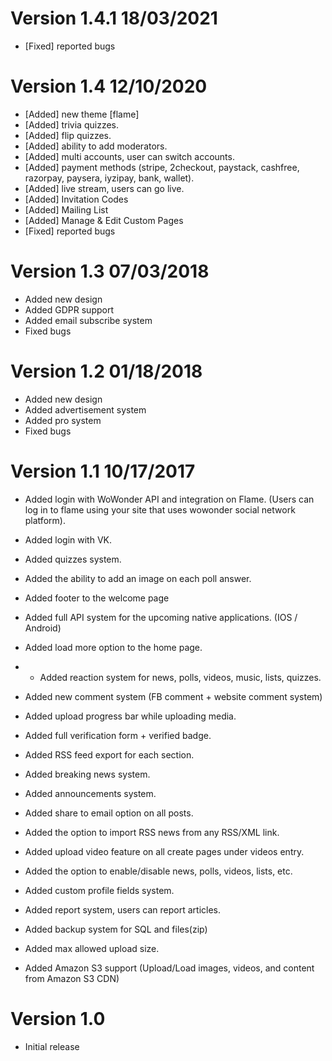 # Version 1.4.1 18/03/2021
 - [Fixed] reported bugs

# Version 1.4 12/10/2020
 - [Added] new theme [flame]
 - [Added] trivia quizzes.
 - [Added] flip quizzes.
 - [Added] ability to add moderators.
 - [Added] multi accounts, user can switch accounts.
 - [Added] payment methods (stripe, 2checkout, paystack, cashfree, razorpay, paysera, iyzipay, bank, wallet).
 - [Added] live stream, users can go live.
 - [Added] Invitation Codes
 - [Added] Mailing List
 - [Added] Manage & Edit Custom Pages
 - [Fixed] reported bugs

# Version 1.3 07/03/2018
 - Added new design
 - Added GDPR support
 - Added email subscribe system
 - Fixed bugs

# Version 1.2 01/18/2018
 - Added new design
 - Added advertisement system
 - Added pro system
 - Fixed bugs

# Version 1.1 10/17/2017
 - Added login with WoWonder API and integration on Flame. (Users can log in to flame using your site that uses wowonder social network platform).
 - Added login with VK.
 - Added quizzes system.
 - Added the ability to add an image on each poll answer.
 - Added footer to the welcome page
 - Added full API system for the upcoming native applications. (IOS / Android)
 - Added load more option to the home page.
 -  - Added reaction system for news, polls, videos, music, lists, quizzes.
 - Added new comment system (FB comment + website comment system)
 - Added upload progress bar while uploading media.
 - Added full verification form + verified badge.
 - Added RSS feed export for each section.
 - Added breaking news system.
 - Added announcements system.
 - Added share to email option on all posts.
 - Added the option to import RSS news from any RSS/XML link.
 - Added upload video feature on all create pages under videos entry.

 - Added the option to enable/disable news, polls, videos, lists, etc.
 - Added custom profile fields system.
 - Added report system, users can report articles.
 - Added backup system for SQL and files(zip)
 - Added max allowed upload size.
 - Added Amazon S3 support (Upload/Load images, videos, and content from Amazon S3 CDN)

# Version 1.0
 - Initial release
